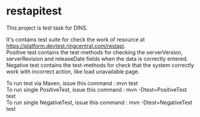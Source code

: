 # restapitest

This project is test task for DINS.  

It's contains test suite for check the work of resource at https://platform.devtest.ringcentral.com/restapi.  
Positive test contains the test-methods for checking the serverVersion, serverRevision and releaseDate fields when the data is correctly entered.  
Negative test contains the test-methods for check that the system correctly work with incorrect action, like load unavailable page.  

To run test via Maven, issue this command : mvn test  
To run single PositiveTest, issue this command : mvn -Dtest=PositiveTest test  
To run single NegativeTest, issue this command : mvn -Dtest=NegativeTest test  
